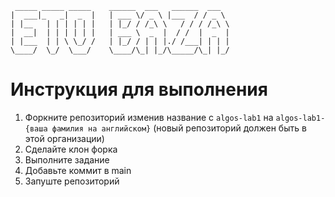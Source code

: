 ```
 _____ _____ _____    ______  ___   ______  ___  
|  ___|_   _|  _  |   | ___ \/ _ \ |___  / / _ \ 
| |__   | | | | | |   | |_/ / /_\ \   / / / /_\ \
|  __|  | | | | | |   | ___ \  _  |  / /  |  _  |
| |___  | | \ \_/ /   | |_/ / | | |./ /___| | | |
\____/  \_/  \___/    \____/\_| |_/\_____/\_| |_/
```
                                                 
# Инструкция для выполнения
1. Форкните репозиторий изменив название с `algos-lab1` на `algos-lab1-{ваша фамилия на английском}` (новый репозиторий должен быть в этой организации)
2. Сделайте клон форка
3. Выполните задание
4. Добавьте коммит в main
5. Запуште репозиторий
